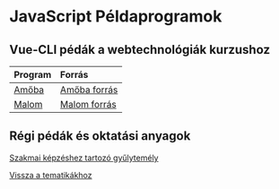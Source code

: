 # JavaScript Példaprogramok

## Vue-CLI pédák a webtechnológiák kurzushoz

Program | Forrás
:--- | :---
[Amőba](/examples/webexamples/Amoba.html) | [Amőba forrás](/examples/webexamples/Amoba_forras.html)
[Malom](/examples/webexamples/Malom.html) | [Malom forrás](/examples/webexamples/Malom_forras.html)

## Régi pédák és oktatási anyagok

[Szakmai képzéshez tartozó gyűlytemély](http://tom.uw.hu/index.php)

[Vissza a tematikákhoz](/subjects/#korszeru-webtechnologiak-az-oktatasban)
